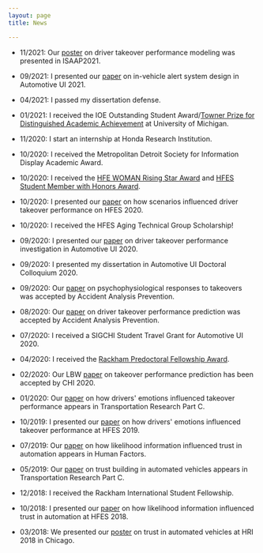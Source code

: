 ```yaml
---
layout: page
title: News

---
```


- 11/2021: Our [poster](https://www.isaap2021.com/posters) on driver takeover performance modeling was presented in ISAAP2021.

- 09/2021: I presented our [paper](https://doi.org/10.1145/3409118.3475155) on in-vehicle alert system design in Automotive UI 2021.

- 04/2021: I passed my dissertation defense.

- 01/2021: I received the IOE Outstanding Student Award/[Towner Prize for Distinguished Academic Achievement](https://studentaffairs.engin.umich.edu/graduate-student-achievements/) at University of Michigan. 

- 11/2020: I start an internship at Honda Research Institution.

- 10/2020: I received the Metropolitan Detroit Society for Information Display Academic Award.

- 10/2020: I received the [HFE WOMAN Rising Star Award](https://www.hfewoman.com/awards) and [HFES Student Member with Honors Award](https://www.hfes.org/Membership/Awards/Student-and-Student-Chapter-Awards). 

- 10/2020: I presented our [paper](https://doi.org/10.1177/1071181320641482) on how scenarios influenced driver takeover performance on HFES 2020.

- 10/2020: I received the HFES Aging Technical Group Scholarship!

- 09/2020: I presented our [paper](http://doi.org/10.1145/3409120.3410666) on driver takeover performance investigation in Automotive UI 2020. 

- 09/2020: I presented my dissertation in Automotive UI Doctoral Colloquium 2020. 

- 09/2020: Our [paper](http://doi.org/10.1016/j.aap.2020.105804) on psychophysiological responses to takeovers was accepted by Accident Analysis Prevention.

- 08/2020: Our [paper](http://doi.org/10.1016/j.aap.2020.105748) on driver takeover performance prediction was accepted by Accident Analysis Prevention.

- 07/2020: I received a SIGCHI Student Travel Grant for Automotive UI 2020.

- 04/2020: I received the [Rackham Predoctoral Fellowship Award](https://rackham.umich.edu/discover-rackham/announcing-the-2020-2021-rackham-predoctoral-fellowship-awards/).

- 02/2020: Our LBW [paper](http://doi.org/10.1145/3334480.3382963) on takeover performance prediction has been accepted by CHI 2020.

- 01/2020: Our [paper](http://doi.org/10.1016/j.trc.2020.01.006) on how drivers' emotions influenced takeover performance appears in Transportation Research Part C.

- 10/2019: I presented our [paper](http://doi.org/10.1177/1071181319631391) on how drivers' emotions influenced takeover performance at HFES 2019.

- 07/2019: Our [paper](http://doi.org/10.1177/0018720819862916) on how likelihood information influenced trust in automation appears in Human Factors.

- 05/2019: Our [paper](http://doi.org/10.1016/j.trc.2019.05.025) on trust building in automated vehicles appears in Transportation Research Part C.

- 12/2018: I received the Rackham International Student Fellowship.

- 10/2018: I presented our [paper](http://doi.org/10.1177/1541931218621041) on how likelihood information influenced trust in automation at HFES 2018.

- 03/2018: We presented our [poster](http://doi.org/10.1145/3173386.3177057) on trust in automated vehicles at HRI 2018 in Chicago.
